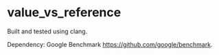 # value_vs_reference

Built and tested using clang.

Dependency: Google Benchmark <https://github.com/google/benchmark>.